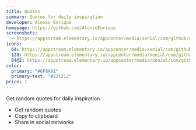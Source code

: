```yaml
---
title: Quotes
summary: Quotes for daily inspiration
developer: Alonso Enrique
homepage: https://github.com/AlonsoEnrique
screenshots:
  - https://appstream.elementary.io/appcenter/media/xenial/com/github/alonsoenrique.quotes.desktop/22C0BFD09C7BB50FD947483514E4446C/screenshots/image-1_orig.png
icons:
  64: https://appstream.elementary.io/appcenter/media/xenial/com/github/alonsoenrique.quotes.desktop/22C0BFD09C7BB50FD947483514E4446C/icons/64x64/com.github.alonsoenrique.quotes_com.github.alonsoenrique.quotes.png
  128: https://appstream.elementary.io/appcenter/media/xenial/com/github/alonsoenrique.quotes.desktop/22C0BFD09C7BB50FD947483514E4446C/icons/128x128/com.github.alonsoenrique.quotes_com.github.alonsoenrique.quotes.png
  64@2: https://appstream.elementary.io/appcenter/media/xenial/com/github/alonsoenrique.quotes.desktop/22C0BFD09C7BB50FD947483514E4446C/icons/64x64@2/com.github.alonsoenrique.quotes_com.github.alonsoenrique.quotes.png
color:
  primary: "#6F8A91"
  primary-text: "#121212"
price: 1
---
```


<p>Get random quotes for daily inspiration.</p>
<ul>
  <li>Get random quotes</li>
  <li>Copy to clipboard</li>
  <li>Share in social networks</li>
</ul>